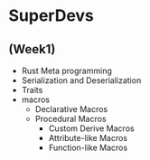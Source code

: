 # SuperDevs

## (Week1)
- Rust Meta programming
- Serialization and Deserialization
- Traits
- macros
    - Declarative Macros
    - Procedural Macros
        - Custom Derive Macros
        - Attribute-like Macros
        - Function-like Macros
